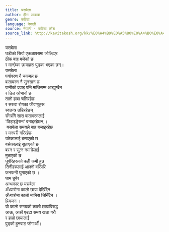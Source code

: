 ```yaml
---
title: यसबेला
author: हीरा आकाश
genre: कविता
language: नेपाली
source: नेपाली - कविता कोश
source_link: http://kavitakosh.org/kk/%E0%A4%B9%E0%A5%80%E0%A4%B0%E0%A4%BE_%E0%A4%86%E0%A4%95%E0%A4%BE%E0%A4%B6
---
```


यसबेला  
घडीको सियो एकआपसमा जोल्ठिएर  
ठीक बाह्र बजेको छ  
र मान्छेका छायाहरू पुड्का भएका छन्।  
यसबेला  
पर्यावरण नै चकमन्न छ  
वातावरण नै सुनसान छ  
पानीको प्रवाह पनि माथिसम्म आइपुग्दैन  
र डिल ओभानो छ  
तातो हावा चलिरहेछ  
र सरुवा रोगका जीवाणुहरू  
स्वतन्त्र उडिरहेछन्  
सँगसँगै सारा वातावरणलाई  
'डिहाइड्रेसन' बनाइरहेछन् ।  
 यसबेला समयले बाह्र बजाइरहेछ  
र मनपरी गरिरहेछ  
उठेकालाई बसाएको छ  
बसेकालाई सुताएको छ  
बस्न र सुत्न नमान्नेलाई  
मुताएको छ  
धुपौरेहरूको कहीँ कमी हुन्न  
तिनीहरूलाई आफ्नो वरिपरि  
फनफनी घुमाएको छ ।  
घाम डुबेर  
अन्धकार छ यसबेला  
अँध्यारोमा कालो छाया देखिँदैन  
अँध्यारोमा कालो मानिस चिनिँदैन ।  
प्रियजन ।  
यो कालो समयको कालो छायाविरुद्ध  
आऊ, अर्को एउटा समय खडा गरौँ  
र हाम्रो छायालाई  
पुड्को हुनबाट जोगाऔँ।
